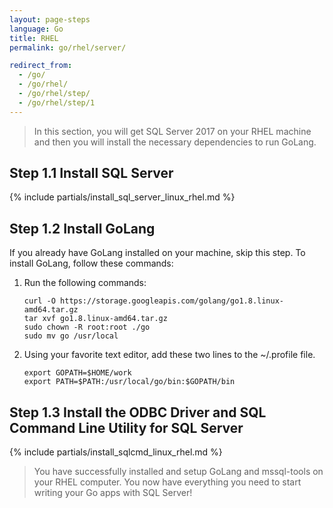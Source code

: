 ```yaml
---
layout: page-steps
language: Go
title: RHEL
permalink: go/rhel/server/

redirect_from:
  - /go/
  - /go/rhel/
  - /go/rhel/step/
  - /go/rhel/step/1
---
```


> In this section, you will get SQL Server 2017 on your RHEL machine and then you will install the necessary dependencies to run GoLang.

## Step 1.1 Install SQL Server

{% include partials/install_sql_server_linux_rhel.md %}

## Step 1.2 Install GoLang

If you already have GoLang installed on your machine, skip this step. To install GoLang, follow these commands:

1. Run the following commands:

    ```terminal
    curl -O https://storage.googleapis.com/golang/go1.8.linux-amd64.tar.gz
    tar xvf go1.8.linux-amd64.tar.gz
    sudo chown -R root:root ./go
    sudo mv go /usr/local
    ```

1. Using your favorite text editor, add these two lines to the ~/.profile file.

    ```terminal
    export GOPATH=$HOME/work
    export PATH=$PATH:/usr/local/go/bin:$GOPATH/bin
    ```

## Step 1.3 Install the ODBC Driver and SQL Command Line Utility for SQL Server

{% include partials/install_sqlcmd_linux_rhel.md %}

> You have successfully installed and setup GoLang and mssql-tools on your RHEL computer. You now have everything you need to start writing your Go apps with SQL Server!
